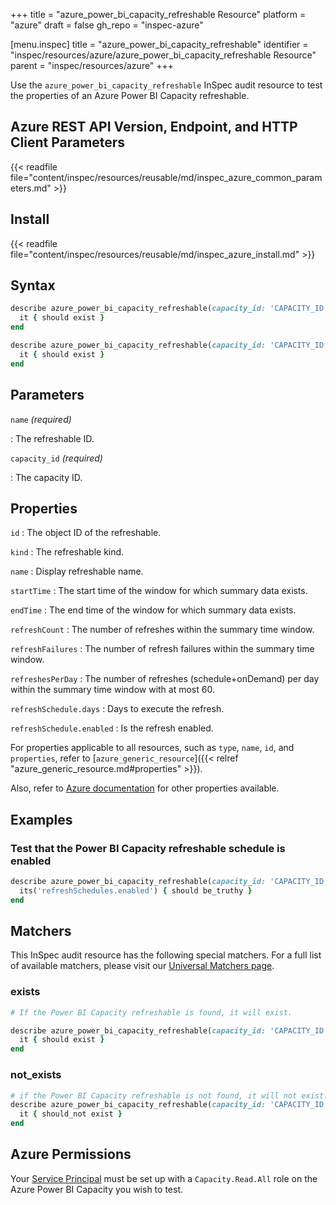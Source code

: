 +++
title = "azure_power_bi_capacity_refreshable Resource"
platform = "azure"
draft = false
gh_repo = "inspec-azure"

[menu.inspec]
title = "azure_power_bi_capacity_refreshable"
identifier = "inspec/resources/azure/azure_power_bi_capacity_refreshable Resource"
parent = "inspec/resources/azure"
+++

Use the `azure_power_bi_capacity_refreshable` InSpec audit resource to test the properties of an Azure Power BI Capacity refreshable.

## Azure REST API Version, Endpoint, and HTTP Client Parameters

{{< readfile file="content/inspec/resources/reusable/md/inspec_azure_common_parameters.md" >}}

## Install

{{< readfile file="content/inspec/resources/reusable/md/inspec_azure_install.md" >}}

## Syntax

```ruby
describe azure_power_bi_capacity_refreshable(capacity_id: 'CAPACITY_ID', name: 'REFRESHABLE_ID') do
  it { should exist }
end
```

```ruby
describe azure_power_bi_capacity_refreshable(capacity_id: 'CAPACITY_ID', name: 'REFRESHABLE_ID')  do
  it { should exist }
end
```

## Parameters

`name` _(required)_

: The refreshable ID.

`capacity_id` _(required)_

: The capacity ID.

## Properties

`id`
: The object ID of the refreshable.

`kind`
: The refreshable kind.

`name`
: Display refreshable name.

`startTime`
: The start time of the window for which summary data exists.

`endTime`
: The end time of the window for which summary data exists.

`refreshCount`
: The number of refreshes within the summary time window.

`refreshFailures`
: The number of refresh failures within the summary time window.

`refreshesPerDay`
: The number of refreshes (schedule+onDemand) per day within the summary time window with at most 60.

`refreshSchedule.days`
: Days to execute the refresh.

`refreshSchedule.enabled`
: Is the refresh enabled.

For properties applicable to all resources, such as `type`, `name`, `id`, and `properties`, refer to [`azure_generic_resource`]({{< relref "azure_generic_resource.md#properties" >}}).

Also, refer to [Azure documentation](https://docs.microsoft.com/en-us/rest/api/power-bi/capacities/get-refreshable-for-capacity) for other properties available.

## Examples

### Test that the Power BI Capacity refreshable schedule is enabled

```ruby
describe azure_power_bi_capacity_refreshable(capacity_id: 'CAPACITY_ID', name: 'REFRESHABLE_ID')  do
  its('refreshSchedules.enabled') { should be_truthy }
end
```

## Matchers

This InSpec audit resource has the following special matchers. For a full list of available matchers, please visit our [Universal Matchers page](/inspec/matchers/).

### exists

```ruby
# If the Power BI Capacity refreshable is found, it will exist.

describe azure_power_bi_capacity_refreshable(capacity_id: 'CAPACITY_ID', name: 'REFRESHABLE_ID')  do
  it { should exist }
end
```

### not_exists

```ruby
# if the Power BI Capacity refreshable is not found, it will not exist.
describe azure_power_bi_capacity_refreshable(capacity_id: 'CAPACITY_ID', name: 'REFRESHABLE_ID')  do
  it { should_not exist }
end
```

## Azure Permissions

Your [Service Principal](https://docs.microsoft.com/en-us/azure/azure-resource-manager/resource-group-create-service-principal-portal) must be set up with a `Capacity.Read.All` role on the Azure Power BI Capacity you wish to test.
